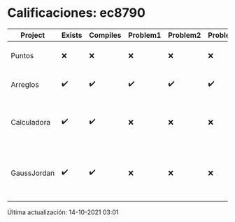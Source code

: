 # Calificaciones: ec8790
|Project|Exists|Compiles|Problem1|Problem2|Problem3|Extra|CommitHash|CommitDate|CheckDate|Comments|DueDate|Grade|
|-|-|-|-|-|-|-|-|-|-|-|-|-|
|Puntos|❌|❌|❌|❌|❌|❌|NA|NA|14-10-2021 03:01:13|No se encontró el archivo en PracticasComputacionI/Puntos/Punto.cpp|15-10-2021 21:00:00|5.0|
|Arreglos|✔️|✔️|✔️|✔️|✔️|✔️|a65eee2e2b98cc83a9c80c88cfc4d2a6b1bdc1c5|23-09-2021 22:15:59|23-09-2021 23:30:29|nan|24-09-2021 21:00:00|10.0|
|Calculadora|✔️|✔️|❌|❌|❌|❌|f78e5efccfeb05adce387cbeb04488c032f99ea2|17-09-2021 16:49:30|17-09-2021 17:08:23|Revisa la operación suma-No implementaste operaciones con números flotantes-Revisa la operación división-No sale con código diferente de cero con división entre cero|17-09-2021 21:00:00|6.0|
|GaussJordan|✔️|✔️|❌|❌|❌|❌|060fbaa18be8de058396da29923c9e6f9ee1bf38|01-10-2021 18:25:38|01-10-2021 20:09:23|No aplica correctamente el método de Gauss-Jordan-No aplica correctamente el método de Gauss-Jordan-No avisa al usuario que el sistema no tiene solución-No intercambia las filas cuando un pivote es cero|01-10-2021 21:00:00|6.0|

Última actualización: 14-10-2021 03:01